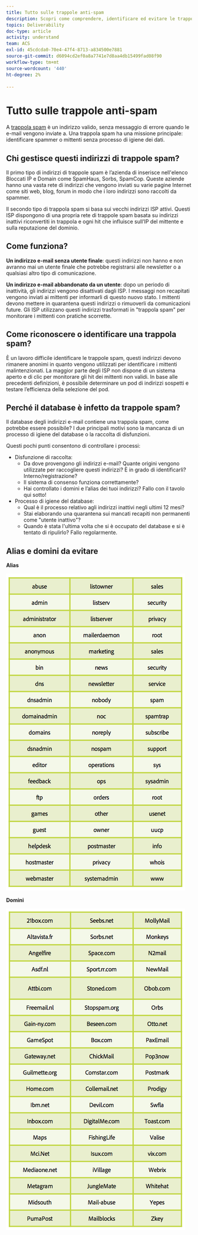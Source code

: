 ```yaml
---
title: Tutto sulle trappole anti-spam
description: Scopri come comprendere, identificare ed evitare le trappole anti-spam durante la gestione del recapito messaggi.
topics: Deliverability
doc-type: article
activity: understand
team: ACS
exl-id: 45cdcda0-70e4-47f4-8713-a834500e7881
source-git-commit: d6094cd2ef0a8a7741e7d8aa4db15499fad08f90
workflow-type: tm+mt
source-wordcount: '440'
ht-degree: 2%

---
```


# Tutto sulle trappole anti-spam

A [trappola spam](/help/metrics/spam-traps.md) è un indirizzo valido, senza messaggio di errore quando le e-mail vengono inviate a. Una trappola spam ha una missione principale: identificare spammer o mittenti senza processo di igiene dei dati.

## Chi gestisce questi indirizzi di trappole spam?

Il primo tipo di indirizzi di trappole spam è l’azienda di inserisce nell&#39;elenco Bloccati IP e Domain come SpamHaus, Sorbs, SpamCop. Queste aziende hanno una vasta rete di indirizzi che vengono inviati su varie pagine Internet come siti web, blog, forum in modo che i loro indirizzi sono raccolti da spammer.

Il secondo tipo di trappola spam si basa sui vecchi indirizzi ISP attivi. Questi ISP dispongono di una propria rete di trappole spam basata su indirizzi inattivi riconvertiti in trappola e ogni hit che influisce sull’IP del mittente e sulla reputazione del dominio.

## Come funziona?

**Un indirizzo e-mail senza utente finale**: questi indirizzi non hanno e non avranno mai un utente finale che potrebbe registrarsi alle newsletter o a qualsiasi altro tipo di comunicazione.

**Un indirizzo e-mail abbandonato da un utente**: dopo un periodo di inattività, gli indirizzi vengono disattivati dagli ISP. I messaggi non recapitati vengono inviati ai mittenti per informarli di questo nuovo stato. I mittenti devono mettere in quarantena questi indirizzi o rimuoverli da comunicazioni future. Gli ISP utilizzano questi indirizzi trasformati in &quot;trappola spam&quot; per monitorare i mittenti con pratiche scorrette.

## Come riconoscere o identificare una trappola spam?

È un lavoro difficile identificare le trappole spam, questi indirizzi devono rimanere anonimi in quanto vengono utilizzati per identificare i mittenti malintenzionati. La maggior parte degli ISP non dispone di un sistema aperto e di clic per monitorare gli hit dei mittenti non validi. In base alle precedenti definizioni, è possibile determinare un pod di indirizzi sospetti e testare l’efficienza della selezione del pod.

## Perché il database è infetto da trappole spam?

Il database degli indirizzi e-mail contiene una trappola spam, come potrebbe essere possibile? I due principali motivi sono la mancanza di un processo di igiene del database o la raccolta di disfunzioni.

Questi pochi punti consentono di controllare i processi:

* Disfunzione di raccolta:
   * Da dove provengono gli indirizzi e-mail? Quante origini vengono utilizzate per raccogliere questi indirizzi? È in grado di identificarli? Interno/registrazione?
   * Il sistema di consenso funziona correttamente?
   * Hai controllato i domini e l’alias dei tuoi indirizzi? Fallo con il tavolo qui sotto!
* Processo di igiene del database:
   * Qual è il processo relativo agli indirizzi inattivi negli ultimi 12 mesi?
   * Stai elaborando una quarantena sui mancati recapiti non permanenti come &quot;utente inattivo&quot;?
   * Quando è stata l&#39;ultima volta che si è occupato del database e si è tentato di ripulirlo? Fallo regolarmente.

## Alias e domini da evitare

**Alias**

![](../../help/assets/aliases.png)

**Domini**

![](../../help/assets/domains.png)
